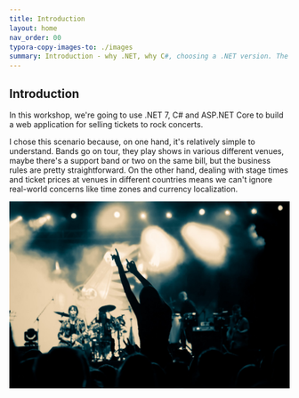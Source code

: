 ```yaml
---
title: Introduction
layout: home
nav_order: 00
typora-copy-images-to: ./images
summary: Introduction - why .NET, why C#, choosing a .NET version. The scenario.
---
```


## Introduction

In this workshop, we're going to use .NET 7, C# and ASP.NET Core to build a web application for selling tickets to rock concerts.

I chose this scenario because, on one hand, it's relatively simple to understand. Bands go on tour, they play shows in various different venues, maybe there's a support band or two on the same bill, but the business rules are pretty straightforward. On the other hand, dealing with stage times and ticket prices at venues in different countries means we can't ignore real-world concerns like time zones and currency localization.

![shutterstock_676097989_1080p](images/shutterstock_676097989_1080p.jpg)

